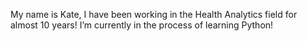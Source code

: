 My name is Kate, I have been working in the Health Analytics field for almost 10 years! I’m currently in the process of learning Python!
